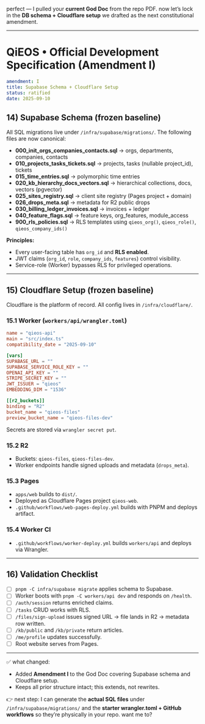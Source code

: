 perfect — I pulled your **current God Doc** from the repo PDF. now let’s lock in the **DB schema + Cloudflare setup** we drafted as the next constitutional amendment.

---

# QiEOS • Official Development Specification (Amendment I)

```yaml
amendment: I
title: Supabase Schema + Cloudflare Setup
status: ratified
date: 2025-09-10
```

## 14) Supabase Schema (frozen baseline)

All SQL migrations live under `/infra/supabase/migrations/`. The following files are now canonical:

- **000_init_orgs_companies_contacts.sql** → orgs, departments, companies, contacts
- **010_projects_tasks_tickets.sql** → projects, tasks (nullable project_id), tickets
- **015_time_entries.sql** → polymorphic time entries
- **020_kb_hierarchy_docs_vectors.sql** → hierarchical collections, docs, vectors (pgvector)
- **025_sites_registry.sql** → client site registry (Pages project + domain)
- **026_drops_meta.sql** → metadata for R2 public drops
- **030_billing_ledger_invoices.sql** → invoices + ledger
- **040_feature_flags.sql** → feature keys, org_features, module_access
- **900_rls_policies.sql** → RLS templates using `qieos_org()`, `qieos_role()`, `qieos_company_ids()`

**Principles:**

- Every user-facing table has `org_id` and **RLS enabled**.
- JWT claims (`org_id`, `role`, `company_ids`, `features`) control visibility.
- Service-role (Worker) bypasses RLS for privileged operations.

---

## 15) Cloudflare Setup (frozen baseline)

Cloudflare is the platform of record. All config lives in `/infra/cloudflare/`.

### 15.1 Worker (`workers/api/wrangler.toml`)

```toml
name = "qieos-api"
main = "src/index.ts"
compatibility_date = "2025-09-10"

[vars]
SUPABASE_URL = ""
SUPABASE_SERVICE_ROLE_KEY = ""
OPENAI_API_KEY = ""
STRIPE_SECRET_KEY = ""
JWT_ISSUER = "qieos"
EMBEDDING_DIM = "1536"

[[r2_buckets]]
binding = "R2"
bucket_name = "qieos-files"
preview_bucket_name = "qieos-files-dev"
```

Secrets are stored via `wrangler secret put`.

### 15.2 R2

- Buckets: `qieos-files`, `qieos-files-dev`.
- Worker endpoints handle signed uploads and metadata (`drops_meta`).

### 15.3 Pages

- `apps/web` builds to `dist/`.
- Deployed as Cloudflare Pages project `qieos-web`.
- `.github/workflows/web-pages-deploy.yml` builds with PNPM and deploys artifact.

### 15.4 Worker CI

- `.github/workflows/worker-deploy.yml` builds `workers/api` and deploys via Wrangler.

---

## 16) Validation Checklist

- [ ] `pnpm -C infra/supabase migrate` applies schema to Supabase.
- [ ] Worker boots with `pnpm -C workers/api dev` and responds on `/health`.
- [ ] `/auth/session` returns enriched claims.
- [ ] `/tasks` CRUD works with RLS.
- [ ] `/files/sign-upload` issues signed URL → file lands in R2 → metadata row written.
- [ ] `/kb/public` and `/kb/private` return articles.
- [ ] `/me/profile` updates successfully.
- [ ] Root website serves from Pages.

---

✅ what changed:

- Added **Amendment I** to the God Doc covering Supabase schema and Cloudflare setup.
- Keeps all prior structure intact; this extends, not rewrites.

👉 next step: I can generate the **actual SQL files** under `/infra/supabase/migrations/` and the **starter wrangler.toml + GitHub workflows** so they’re physically in your repo. want me to?
